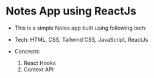 # Notes App using ReactJs
- This is a simple Notes app built using following tech:
- Tech: HTML, CSS, Tailwind CSS, JavaScript, ReactJs

- Concepts:
    1. React Hooks
    2. Context API